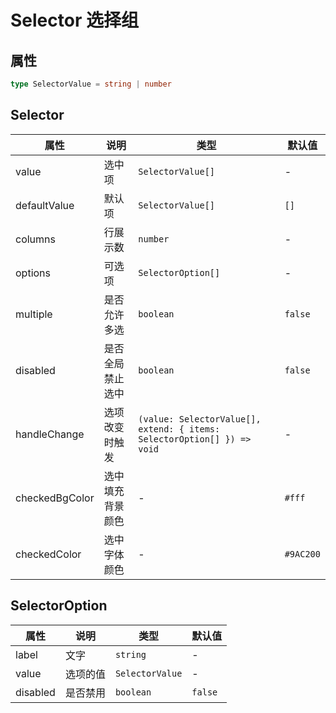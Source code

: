 # Selector 选择组

<code src="./demos/index.tsx"></code>

## 属性

```ts | pure
type SelectorValue = string | number
```

## Selector

| 属性         | 说明             | 类型                                                                    | 默认值  |
| ------------ | ---------------- | ----------------------------------------------------------------------- | ------- |
| value        | 选中项           | `SelectorValue[]`                                                       | -       |
| defaultValue | 默认项           | `SelectorValue[]`                                                       | `[]`    |
| columns      | 行展示数         | `number`                                                                | -       |
| options      | 可选项           | `SelectorOption[]`                                                      | -       |
| multiple     | 是否允许多选     | `boolean`                                                               | `false` |
| disabled     | 是否全局禁止选中 | `boolean`                                                               | `false` |
| handleChange     | 选项改变时触发   | `(value: SelectorValue[], extend: { items: SelectorOption[] }) => void` | -       |
| checkedBgColor | 选中填充背景颜色 | - |`#fff` |
| checkedColor | 选中字体颜色 | - |`#9AC200` |

## SelectorOption

| 属性     | 说明     | 类型            | 默认值  |
| -------- | -------- | --------------- | ------- |
| label    | 文字     | `string`        | -       |
| value    | 选项的值 | `SelectorValue` | -       |
| disabled | 是否禁用 | `boolean`       | `false` |


